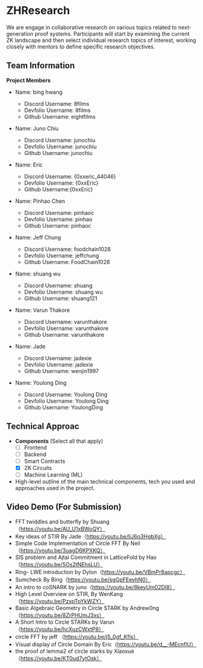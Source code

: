 # ZHResearch

We are engage in collaborative research on various topics related to next-generation proof systems. Participants will start by examining the current ZK landscape and then select individual research topics of interest, working closely with mentors to define specific research objectives. 


## Team Information


**Project Members**

- Name: bing hwang
  - Discord Username: 8films
  - Devfolio Username: 8films
  - Github Username: eightfilms


- Name: Juno Chiu
  - Discord Username: junochiu
  - Devfolio Username: junochiu
  - Github Username: junochiu

- Name: Eric
  - Discord Username: {0xxeric_44046}
  - Devfolio Username: {0xxEric}
  - Github Username:{0xxEric}
  
- Name: Pinhao Chen
  - Discord Username: pinhaoc
  - Devfolio Username: pinhao
  - Github Username: pinhaoc
  
- Name: Jeff Chung
  - Discord Username: foodchain1028
  - Devfolio Username: jeffchung
  - Github Username: FoodChain1028


- Name: shuang wu
  - Discord Username: shuang
  - Devfolio Username: shuang wu
  - Github Username: shuang121


- Name: Varun Thakore
  - Discord Username: varunthakore
  - Devfolio Username: varunthakore
  - Github Username: varunthakore


- Name: Jade
  - Discord Username: jadexie
  - Devfolio Username: jadexie
  - Github Username: wenjin1997

- Name: Youlong Ding
  - Discord Username: Youlong Ding
  - Devfolio Username: Youlong Ding
  - Github Username: YoulongDing

## Technical Approac

- **Components** (Select all that apply)
  - [ ] Frontend
  - [ ] Backend
  - [ ] Smart Contracts
  - [X] ZK Circuits
  - [ ] Machine Learning (ML)

- High-level outline of the main technical components, tech you used and approaches used in the project.


## Video Demo (For Submission)


- FFT twiddles and butterfly by Shuang（https://youtu.be/AU_U1xBWoQY）
- Key ideas of STIR By Jade（https://youtu.be/ljJ6o3HgbXg）
- Simple Code Implementation of Circle FFT By Neil（https://youtu.be/3uagD6KPXKQ）
- SIS problem and Ajtai Commitment in LatticeFold by Hao（https://youtu.be/5Os2tNEhsLU）
- Ring- LWE introduction by Dylon（https://youtu.be/VBmPr8apcgc）
- Sumcheck By Bing（https://youtu.be/sgGpFEevhN0）
- An intro to coSNARK by juno（https://youtu.be/8keyUm02DI8）
- High Level Overview on STIR, By WenKang（https://youtu.be/PzxpTpYkWZY）
- Basic Algebraic Geometry in Circle STARK by Andrew0ng（https://youtu.be/8ZrPHUmJ3xs）
- A Short Intro to Circle STARKs by Varun（https://youtu.be/hcXuzCWxtP8）
- circle FFT by jeff （https://youtu.be/j5_0gf_Kfls）
- Visual display of Circle Domain By Eric（https://youtu.be/d__-MEcnfIU）
- the proof of lemma2 of circle starks by Xiaoxue（https://youtu.be/KT0ud7ytOsk）


